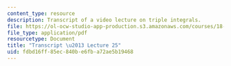```yaml
---
content_type: resource
description: Transcript of a video lecture on triple integrals.
file: https://ol-ocw-studio-app-production.s3.amazonaws.com/courses/18-02-multivariable-calculus-fall-2007/fdbd16ff85ec840be6fba72ae5b19468_18_022007L25.pdf
file_type: application/pdf
resourcetype: Document
title: "Transcript \u2013 Lecture 25"
uid: fdbd16ff-85ec-840b-e6fb-a72ae5b19468
---
```

